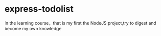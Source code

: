 # express-todolist
In the learning course，that is my first the NodeJS project,try to digest and become my own knowledge

